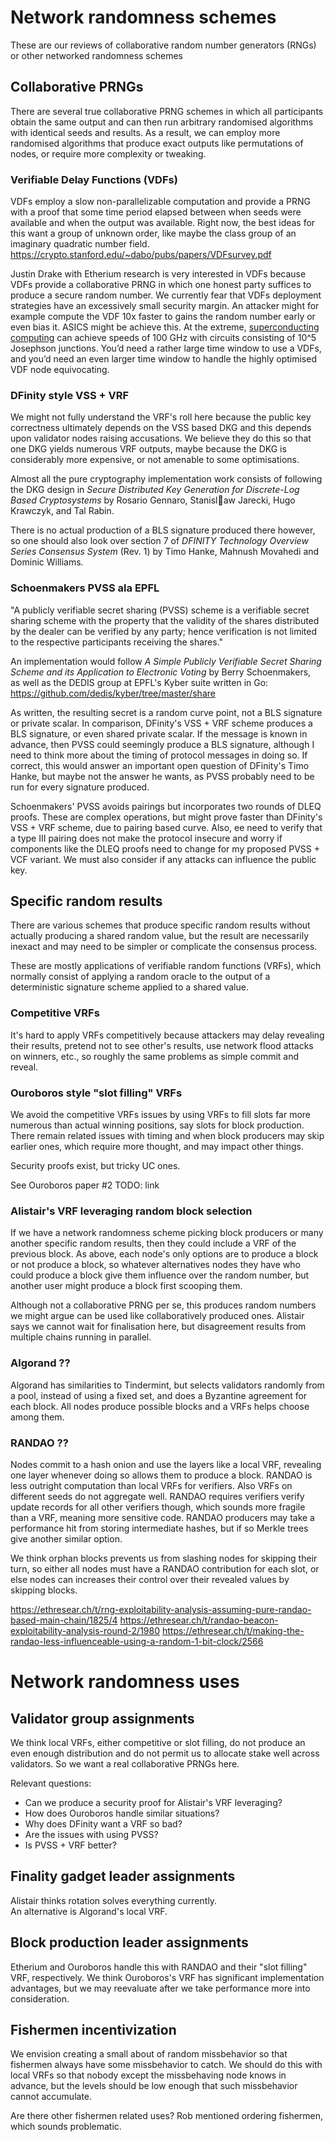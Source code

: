 
# Network randomness schemes

These are our reviews of collaborative random number generators (RNGs)
or other networked randomness schemes

## Collaborative PRNGs

There are several true collaborative PRNG schemes in which all participants obtain the same output and can then run arbitrary randomised algorithms with identical seeds and results.  As a result, we can employ more randomised algorithms that produce exact outputs like permutations of nodes, or require more complexity or tweaking.  

### Verifiable Delay Functions (VDFs)

VDFs employ a slow non-parallelizable computation and provide a PRNG with a proof that some time period elapsed between when seeds were available and when the output was available.  Right now, the best ideas for this want a group of unknown order, like maybe the class group of an imaginary quadratic number field.
https://crypto.stanford.edu/~dabo/pubs/papers/VDFsurvey.pdf

Justin Drake with Etherium research is very interested in VDFs because VDFs provide a collaborative PRNG in which one honest party suffices to produce a secure random number.  We currently fear that VDFs deployment strategies have an excessively small security margin.  An attacker might for example compute the VDF 10x faster to gains the random number early or even bias it.  ASICS might be achieve this.  At the extreme, [superconducting computing](https://en.wikipedia.org/wiki/Superconducting_computing) can achieve speeds of 100 GHz with circuits consisting of 10^5 Josephson junctions.  You’d need a rather large time window to use a VDFs, and you’d need an even larger time window to handle the highly optimised VDF node equivocating.

### DFinity style VSS + VRF

We might not fully understand the VRF's roll here because the public
key correctness ultimately depends on the VSS based DKG and this
depends upon validator nodes raising accusations.  We believe they
do this so that one DKG yields numerous VRF outputs, maybe because
the DKG is considerably more expensive, or not amenable to some
optimisations.  

Almost all the pure cryptography implementation work consists of
following the DKG design in
_Secure Distributed Key Generation for Discrete-Log Based Cryptosystems_
by Rosario Gennaro, Stanisl􏱑aw Jarecki, Hugo Krawczyk, and Tal Rabin.

There is no actual production of a BLS signature produced there
however, so one should also look over section 7 of 
_DFINITY Technology Overview Series Consensus System_ (Rev. 1)
by Timo Hanke, Mahnush Movahedi and Dominic Williams.

### Schoenmakers PVSS ala EPFL 

"A publicly verifiable secret sharing (PVSS) scheme is a verifiable
secret sharing scheme with the property that the validity of the
shares distributed by the dealer can be verified by any party; hence
verification is not limited to the respective participants receiving
the shares."

An implementation would follow 
_A Simple Publicly Verifiable Secret Sharing Scheme and its Application to Electronic Voting_
by Berry Schoenmakers,  
as well as the DEDIS group at EPFL's Kyber suite written in Go:
https://github.com/dedis/kyber/tree/master/share

As written, the resulting secret is a random curve point, not a BLS
signature or private scalar.  In comparison, DFinity's VSS + VRF
scheme produces a BLS signature, or even shared private scalar.
If the message is known in advance, then PVSS could seemingly
produce a BLS signature, although I need to think more about the
timing of protocol messages in doing so.  If correct, this would
answer an important open question of DFinity's Timo Hanke, but
maybe not the answer he wants, as PVSS probably need to be run for
every signature produced.

Schoenmakers' PVSS avoids pairings but incorporates two rounds of
DLEQ proofs.  These are complex operations, but might prove faster
than DFinity's VSS + VRF scheme, due to pairing based curve. 
Also, ee need to verify that a type III pairing does not make the
protocol insecure and worry if components like the DLEQ proofs need
to change for my proposed PVSS + VCF variant.  We must also consider
if any attacks can influence the public key.


## Specific random results

There are various schemes that produce specific random results
without actually producing a shared random value, but the result
are necessarily inexact and may need to be simpler or complicate
the consensus process.

These are mostly applications of verifiable random functions (VRFs),
which normally consist of applying a random oracle to the output of
a deterministic signature scheme applied to a shared value. 

### Competitive VRFs

It's hard to apply VRFs competitively because attackers may delay
revealing their results, pretend not to see other's results, use
network flood attacks on winners, etc., so roughly the same problems
as simple commit and reveal.

### Ouroboros style "slot filling" VRFs

We avoid the competitive VRFs issues by using VRFs to fill slots
far more numerous than actual winning positions, say slots for block
production.  There remain related issues with timing and when block
producers may skip earlier ones, which require more thought, and may
impact other things.

Security proofs exist, but tricky UC ones.

See Ouroboros paper #2 
TODO: link

### Alistair's VRF leveraging random block selection 

If we have a network randomness scheme picking block producers or
many another specific random results, then they could include a VRF
of the previous block.  As above, each node's only options are to
produce a block or not produce a block, so whatever alternatives
nodes they have who could produce a block give them influence over
the random number, but another user might produce a block first
scooping them.  

Although not a collaborative PRNG per se, this produces random
numbers we might argue can be used like collaboratively produced
ones.  Alistair says we cannot wait for finalisation here, but
disagreement results from multiple chains running in parallel.

### Algorand ??

Algorand has similarities to Tindermint, but selects validators
randomly from a pool, instead of using a fixed set, and does a
Byzantine agreement for each block.  All nodes produce possible
blocks and a VRFs helps choose among them.

### RANDAO ??

Nodes commit to a hash onion and use the layers like a local VRF,
revealing one layer whenever doing so allows them to produce a block.
RANDAO is less outright computation than local VRFs for verifiers.
Also VRFs on different seeds do not aggregate well.  RANDAO requires
verifiers verify update records for all other verifiers though,
which sounds more fragile than a VRF, meaning more sensitive code.
RANDAO producers may take a performance hit from storing intermediate
hashes, but if so Merkle trees give another similar option.

We think orphan blocks prevents us from slashing nodes for skipping
their turn, so either all nodes must have a RANDAO contribution for
each slot, or else nodes can increases their control over their
revealed values by skipping blocks.

https://ethresear.ch/t/rng-exploitability-analysis-assuming-pure-randao-based-main-chain/1825/4
https://ethresear.ch/t/randao-beacon-exploitability-analysis-round-2/1980
https://ethresear.ch/t/making-the-randao-less-influenceable-using-a-random-1-bit-clock/2566


# Network randomness uses

## Validator group assignments

We think local VRFs, either competitive or slot filling, do not
produce an even enough distribution and do not permit us to
allocate stake well across validators.  So we want a real
collaborative PRNGs here.

Relevant questions:
- Can we produce a security proof for Alistair's VRF leveraging?
- How does Ouroboros handle similar situations?
- Why does DFinity want a VRF so bad?
- Are the issues with using PVSS? 
- Is PVSS + VRF better?

## Finality gadget leader assignments

Alistair thinks rotation solves everything currently.  
An alternative is Algorand's local VRF.

## Block production leader assignments

Etherium and Ouroboros handle this with RANDAO and their "slot
filling" VRF, respectively.  We think Ouroboros's VRF has
significant implementation advantages, but we may reevaluate
after we take performance more into consideration.

## Fishermen incentivization 

We envision creating a small about of random missbehavior so that
fishermen always have some missbehavior to catch.  We should do this
with local VRFs so that nobody except the missbehaving node knows in
advance, but the levels should be low enough that such missbehavior
cannot accumulate.

Are there other fishermen related uses?  Rob mentioned ordering 
fishermen, which sounds problematic.


